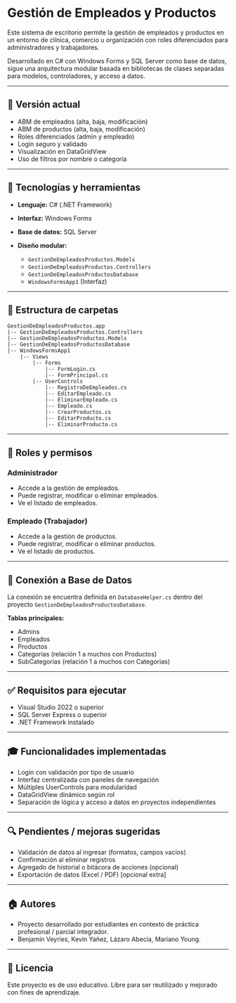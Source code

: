 # Gestión de Empleados y Productos

Este sistema de escritorio permite la gestión de empleados y productos en un entorno de clínica, comercio u organización con roles diferenciados para administradores y trabajadores.

Desarrollado en C# con Windows Forms y SQL Server como base de datos, sigue una arquitectura modular basada en bibliotecas de clases separadas para modelos, controladores, y acceso a datos.

---

## 📅 Versión actual

* ABM de empleados (alta, baja, modificación)
* ABM de productos (alta, baja, modificación)
* Roles diferenciados (admin y empleado)
* Login seguro y validado
* Visualización en DataGridView
* Uso de filtros por nombre o categoría

---

## 🚀 Tecnologías y herramientas

* **Lenguaje:** C# (.NET Framework)
* **Interfaz:** Windows Forms
* **Base de datos:** SQL Server
* **Diseño modular:**

  * `GestionDeEmpleadosProductos.Models`
  * `GestionDeEmpleadosProductos.Controllers`
  * `GestionDeEmpleadosProductosDatabase`
  * `WindowsFormsApp1` (Interfaz)

---

## 📂 Estructura de carpetas

```
GestionDeEmpleadosProductos.app
|-- GestionDeEmpleadosProductos.Controllers
|-- GestionDeEmpleadosProductos.Models
|-- GestionDeEmpleadosProductosDatabase
|-- WindowsFormsApp1
    |-- Views
        |-- Forms
            |-- FormLogin.cs
            |-- FormPrincipal.cs
        |-- UserControls
            |-- RegistroDeEmpleados.cs
            |-- EditarEmpleado.cs
            |-- EliminarEmpleado.cs
            |-- Empleado.cs
            |-- CrearProductos.cs
            |-- EditarProducto.cs
            |-- EliminarProducto.cs
```

---

## 🔑 Roles y permisos

### Administrador

* Accede a la gestión de empleados.
* Puede registrar, modificar o eliminar empleados.
* Ve el listado de empleados.

### Empleado (Trabajador)

* Accede a la gestión de productos.
* Puede registrar, modificar o eliminar productos.
* Ve el listado de productos.

---

## 🔗 Conexión a Base de Datos

La conexión se encuentra definida en `DatabaseHelper.cs` dentro del proyecto `GestionDeEmpleadosProductosDatabase`.

**Tablas principales:**

* Admins
* Empleados
* Productos
* Categorias (relación 1 a muchos con Productos)
* SubCategorias (relación 1 a muchos con Categorias)

---

## ✅ Requisitos para ejecutar

* Visual Studio 2022 o superior
* SQL Server Express o superior
* .NET Framework instalado

---

## 🎓 Funcionalidades implementadas

* Login con validación por tipo de usuario
* Interfaz centralizada con paneles de navegación
* Múltiples UserControls para modularidad
* DataGridView dinámico según rol
* Separación de lógica y acceso a datos en proyectos independientes

---

## 🔍 Pendientes / mejoras sugeridas

* Validación de datos al ingresar (formatos, campos vacíos)
* Confirmación al eliminar registros
* Agregado de historial o bitácora de acciones (opcional)
* Exportación de datos (Excel / PDF) \[opcional extra]

---

## 🏠 Autores

* Proyecto desarrollado por estudiantes en contexto de práctica profesional / parcial integrador.
* Benjamín Veyries, Kevin Yañez, Lázaro Abecia, Mariano Young.

---

## 📃 Licencia

Este proyecto es de uso educativo. Libre para ser reutilizado y mejorado con fines de aprendizaje.
